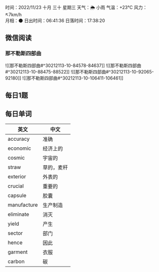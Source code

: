 
时间：2022/11/23 十月 三十 星期三
天气：🌦   小雨 气温：+23°C 风力：↖7km/h  
月相：🌑 日出时间：06:41:36 日落时间：17:38:20


## 微信阅读

<!-- start of weread -->

### 那不勒斯四部曲
![[那不勒斯四部曲#^30212113-10-84578-84637]]
![[那不勒斯四部曲#^30212113-10-88475-88522]]
![[那不勒斯四部曲#^30212113-10-92065-92180]]
![[那不勒斯四部曲#^30212113-10-106411-106461]]

<!-- end of weread -->

## 每日1题


## 每日单词

| 英文        | 中文       |
| ----------- | ---------- |
| accuracy    | 准确       |
| economic    | 经济上的   |
| cosmic      | 宇宙的     |
| straw       | 草的，麦秆 |
| exterior    | 外表的     |
| crucial     | 重要的     |
| capsule     | 胶囊       |
| manufacture | 生产制造   |
| eliminate   | 消灭       |
| yield       | 产生       |
| sector      | 部门       |
| hence       | 因此       |
| garment     | 衣服       |
| carbon      | 碳         |


